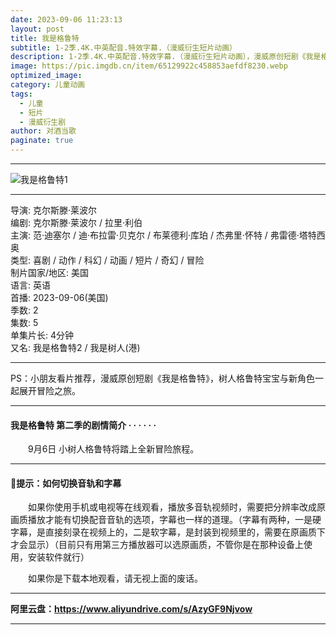```yaml
---
date: 2023-09-06 11:23:13
layout: post
title: 我是格鲁特
subtitle: 1-2季.4K.中英配音.特效字幕.（漫威衍生短片动画）
description: 1-2季.4K.中英配音.特效字幕.（漫威衍生短片动画），漫威原创短剧《我是格鲁特》，树人格鲁特宝宝与新角色一起展开冒险之旅...
image: https://pic.imgdb.cn/item/65129922c458853aefdf8230.webp
optimized_image: 
category: 儿童动画
tags:
  - 儿童
  - 短片
  - 漫威衍生剧
author: 对酒当歌
paginate: true
---
```


---

![我是格鲁特1](https://pic.imgdb.cn/item/6512990fc458853aefdf69cb.webp)

---

导演: 克尔斯滕·莱波尔  
编剧: 克尔斯滕·莱波尔 / 拉里·利伯  
主演: 范·迪塞尔 / 迪·布拉雷·贝克尔 / 布莱德利·库珀 / 杰弗里·怀特 / 弗雷德·塔特西奥  
类型: 喜剧 / 动作 / 科幻 / 动画 / 短片 / 奇幻 / 冒险  
制片国家/地区: 美国  
语言: 英语  
首播: 2023-09-06(美国)  
季数: 2  
集数: 5  
单集片长: 4分钟  
又名: 我是格鲁特2 / 我是树人(港)  

---

PS：小朋友看片推荐，漫威原创短剧《我是格鲁特》，树人格鲁特宝宝与新角色一起展开冒险之旅。

---

#### 我是格鲁特 第二季的剧情简介 · · · · · ·

　　9月6日 小树人格鲁特将踏上全新冒险旅程。

---

#### 🔔提示：如何切换音轨和字幕

　　如果你使用手机或电视等在线观看，播放多音轨视频时，需要把分辨率改成原画质播放才能有切换配音音轨的选项，字幕也一样的道理。（字幕有两种，一是硬字幕，是直接刻录在视频上的，二是软字幕，是封装到视频里的，需要在原画质下才会显示）（目前只有用第三方播放器可以选原画质，不管你是在那种设备上使用，安装软件就行）

　　如果你是下载本地观看，请无视上面的废话。

---

**阿里云盘：<https://www.aliyundrive.com/s/AzyGF9Njvow>**

---
